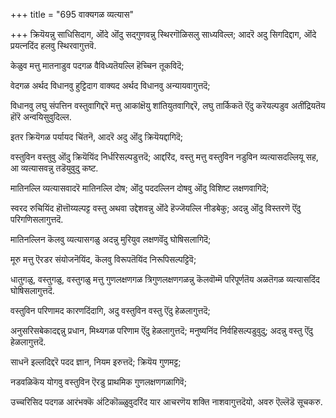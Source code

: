 +++
title = "695 वाक्यगळ व्यत्यास"

+++
क्रियॆयन्नु साधिसिदाग, ऒंदे ऒंदु सद्गुणवन्नु स्थिरगॊळिसलु साध्यविल्ल; आदरॆ अदु सिगदिद्दाग, ऒंदे प्रयत्नदिंद हलवु स्थिरवागुत्तवॆ.

केळुव मत्तु मातनाडुव पदगळ वैविध्यतॆयल्लि हॆच्चिन तूकविदॆ;

वेदगळ अर्थद विधानवु हुट्टिदाग वाक्यद अर्थद विधानवु अन्यायवागुत्तदॆ;

विधानवु लघु संपत्तिन वस्तुवागिद्दरॆ मत्तु आकांक्षॆयु शांतियुतवागिद्दरॆ, लघु तार्किकतॆ ऎंदु करॆयल्पडुव अतींद्रियतॆय हॊरॆ अन्वयिसुवुदिल्ल.

इतर क्रियॆगळ पर्यायद चिंतनॆ, आदरॆ अदु ऒंदु क्रियॆयद्दागिदॆ;

वस्तुविन वस्तुवु ऒंदु क्रियॆयिंद निर्धरिसल्पडुत्तदॆ; आद्दरिंद, वस्तु मत्तु वस्तुविन नडुविन व्यत्यासदल्लियू सह, आ व्यत्यासवन्नु तडॆयुवुदु कष्ट.

मातिनल्लि व्यत्यासवादरॆ मातिनल्लि दोष; ऒंदु पददल्लिन दोषवु ऒंदु विशिष्ट लक्षणवागिदॆ;

स्वरद रुचियिंद हॊत्तॊय्यल्पट्ट वस्तु अथवा उद्देशवन्नु ऒंदे हॆज्जॆयल्लि नीडबेकु; अदन्नु ऒंदु विस्तरणॆ ऎंदु परिगणिसलागुत्तदॆ.

मातिनल्लिन कॆलवु व्यत्यासगळु अदन्नु मुरियुव लक्षणवॆंदु घोषिसलागिदॆ;

मूरु मत्तु ऎरडर संयोजनॆयिंद, कॆलवु विरूपतॆयिंद निरूपिसल्पट्टिवॆ;

धातुगळु, वस्तुगळु, वस्तुगळु मत्तु गुणलक्षणगळ त्रिगुणलक्षणगळन्नु कॆलवॊम्मॆ परिपूर्णतॆय अळतॆगळ व्यत्यासदिंद घोषिसलागुत्तदॆ.

वस्तुविन परिणामद कारणदिंदागि, अदु वस्तुविन वस्तु ऎंदु हेळलागुत्तदॆ;

अनुसरिसबेकादद्दन्नु प्रधान, मिथ्यगळ परिणाम ऎंदु हेळलागुत्तदॆ; मनुष्यनिंद निर्वहिसल्पडुवुदु; अदन्नु वस्तु ऎंदु हेळलागुत्तदॆ.

साधनॆ इल्लदिद्दरॆ पदद ज्ञान, नियम इरुत्तदॆ; क्रियॆय गुणमट्ट;

नडवळिकॆय योगवु वस्तुविन ऎरडु प्राथमिक गुणलक्षणगळागिवॆ;

उच्चरिसिद पदगळ आरंभक्कॆ अंटिकॊळ्ळुवुदरिंद यार आचरणॆय शक्ति नाशवागुत्तदॆयो, अवरु ऎल्लॆडॆ सूचकरु.

